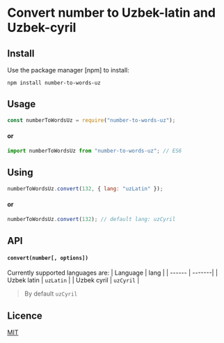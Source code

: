 # Convert number to Uzbek-latin and Uzbek-cyril

## Install

Use the package manager [npm] to install:

```
npm install number-to-words-uz
```

## Usage

```javascript
const numberToWordsUz = require("number-to-words-uz");
```

#### or

```javascript
import numberToWordsUz from "number-to-words-uz"; // ES6
```

## Using

```javascript
numberToWordsUz.convert(132, { lang: "uzLatin" });
```

#### or

```javascript
numberToWordsUz.convert(132); // default lang: uzCyril
```

## API

#### `convert(number[, options])`

Currently supported languages are:
| Language | lang |
| ------ | -------|
| Uzbek latin | `uzLatin` |
| Uzbek cyril | `uzCyril` |

> By default `uzCyril`

## Licence

[MIT](https://choosealicense.com/licenses/mit/)
